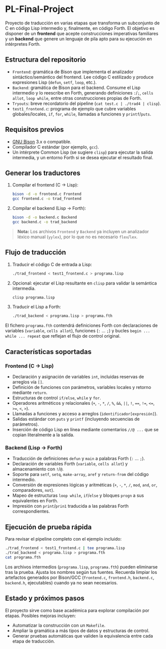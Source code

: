 # PL-Final-Project

Proyecto de traducción en varias etapas que transforma un subconjunto de C en código Lisp intermedio y, finalmente, en código Forth. El objetivo es disponer de un **frontend** que acepte construcciones imperativas familiares y un **backend** que genere un lenguaje de pila apto para su ejecución en intérpretes Forth.

## Estructura del repositorio

- `Frontend`: gramática de Bison que implementa el analizador sintáctico/semántico del frontend. Lee código C estilizado y produce expresiones Lisp (`defun`, `setf`, `loop`, etc.).
- `Backend`: gramática de Bison para el backend. Consume el Lisp intermedio y lo reescribe en Forth, generando definiciones `:`/`;`, `cells allot`, `loop while`, entre otras construcciones propias de Forth.
- `Tryouts`: breve recordatorio del pipeline (`cat test.c | ./trad4 | clisp`).
- `test1_frontend.c`: programa de ejemplo que cubre variables globales/locales, `if`, `for`, `while`, llamadas a funciones y `printf`/`puts`.

## Requisitos previos

- [GNU Bison](https://www.gnu.org/software/bison/) 3.x o compatible.
- Compilador C estándar (por ejemplo, `gcc`).
- Un intérprete Common Lisp (se sugiere `clisp`) para ejecutar la salida intermedia, y un entorno Forth si se desea ejecutar el resultado final.

## Generar los traductores

1. Compilar el frontend (C → Lisp):
   ```bash
   bison -d -o frontend.c Frontend
   gcc frontend.c -o trad_frontend
   ```
2. Compilar el backend (Lisp → Forth):
   ```bash
   bison -d -o backend.c Backend
   gcc backend.c -o trad_backend
   ```

> **Nota:** Los archivos `Frontend` y `Backend` ya incluyen un analizador léxico manual (`yylex`), por lo que no es necesario `flex`/`lex`.

## Flujo de traducción

1. Traducir el código C de entrada a Lisp:
   ```bash
   ./trad_frontend < test1_frontend.c > programa.lisp
   ```
2. Opcional: ejecutar el Lisp resultante en `clisp` para validar la semántica intermedia.
   ```bash
   clisp programa.lisp
   ```
3. Traducir el Lisp a Forth:
   ```bash
   ./trad_backend < programa.lisp > programa.fth
   ```

El fichero `programa.fth` contendrá definiciones Forth con declaraciones de variables (`variable`, `cells allot`), funciones (`:` ... `;`) y bucles `begin ... while ... repeat` que reflejan el flujo de control original.

## Características soportadas

### Frontend (C → Lisp)
- Declaración y asignación de variables `int`, incluidas reservas de arreglos vía `[]`.
- Definición de funciones con parámetros, variables locales y retorno mediante `return`.
- Estructuras de control `if/else`, `while` y `for`.
- Operadores aritméticos y relacionales (`+`, `-`, `*`, `/`, `%`, `&&`, `||`, `!`, `==`, `!=`, `<=`, `>=`, `<`, `>`).
- Llamadas a funciones y acceso a arreglos (`identificador[expresión]`).
- Salidas estándar con `puts` y `printf` (incluyendo secuencias de parámetros).
- Inserción de código Lisp en línea mediante comentarios `//@ ...` que se copian literalmente a la salida.

### Backend (Lisp → Forth)
- Traducción de definiciones `defun` y `main` a palabras Forth (`:` ... `;`).
- Declaración de variables Forth (`variable`, `cells allot`) y almacenamiento con `!`/`@`.
- Soporte para `setf`, `setq`, `make-array`, `aref` y `return-from` del código intermedio.
- Conversión de expresiones lógicas y aritméticas (`+`, `-`, `*`, `/`, `mod`, `and`, `or`, comparadores, `not`).
- Mapeo de estructuras `loop while`, `if`/`else` y bloques `progn` a sus equivalentes en Forth.
- Impresión con `print`/`prin1` traducida a las palabras Forth correspondientes.

## Ejecución de prueba rápida

Para revisar el pipeline completo con el ejemplo incluido:

```bash
./trad_frontend < test1_frontend.c | tee programa.lisp
./trad_backend < programa.lisp > programa.fth
cat programa.fth
```

Los archivos intermedios (`programa.lisp`, `programa.fth`) pueden eliminarse tras la prueba. Ajusta los nombres según tus fuentes. Recuerda limpiar los artefactos generados por Bison/GCC (`frontend.c`, `frontend.h`, `backend.c`, `backend.h`, ejecutables) cuando ya no sean necesarios.

## Estado y próximos pasos

El proyecto sirve como base académica para explorar compilación por etapas. Posibles mejoras incluyen:
- Automatizar la construcción con un `Makefile`.
- Ampliar la gramática a más tipos de datos y estructuras de control.
- Generar pruebas automáticas que validen la equivalencia entre cada etapa de traducción.
